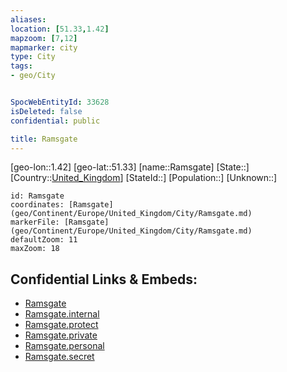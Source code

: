 ```yaml
---
aliases: 
location: [51.33,1.42]
mapzoom: [7,12] 
mapmarker: city 
type: City
tags:
- geo/City


SpocWebEntityId: 33628
isDeleted: false
confidential: public

title: Ramsgate
---
```

[geo-lon::1.42]
[geo-lat::51.33]
[name::Ramsgate]
[State::]
[Country::[United_Kingdom](geo/Continent/Europe/United_Kingdom.md)]
[StateId::]
[Population::]
[Unknown::]


```leaflet
id: Ramsgate
coordinates: [Ramsgate](geo/Continent/Europe/United_Kingdom/City/Ramsgate.md)
markerFile: [Ramsgate](geo/Continent/Europe/United_Kingdom/City/Ramsgate.md)
defaultZoom: 11 
maxZoom: 18
```


## Confidential Links & Embeds: 
- [Ramsgate](../../../../../../_public/geo/Continent/Europe/United_Kingdom/City/Ramsgate.md) 
- [Ramsgate.internal](../../../../../../_internal/geo/Continent/Europe/United_Kingdom/City/Ramsgate.internal.md) 
- [Ramsgate.protect](../../../../../../_protect/geo/Continent/Europe/United_Kingdom/City/Ramsgate.protect.md) 
- [Ramsgate.private](../../../../../../_private/geo/Continent/Europe/United_Kingdom/City/Ramsgate.private.md) 
- [Ramsgate.personal](../../../../../../_personal/geo/Continent/Europe/United_Kingdom/City/Ramsgate.personal.md) 
- [Ramsgate.secret](../../../../../../_secret/geo/Continent/Europe/United_Kingdom/City/Ramsgate.secret.md) 
